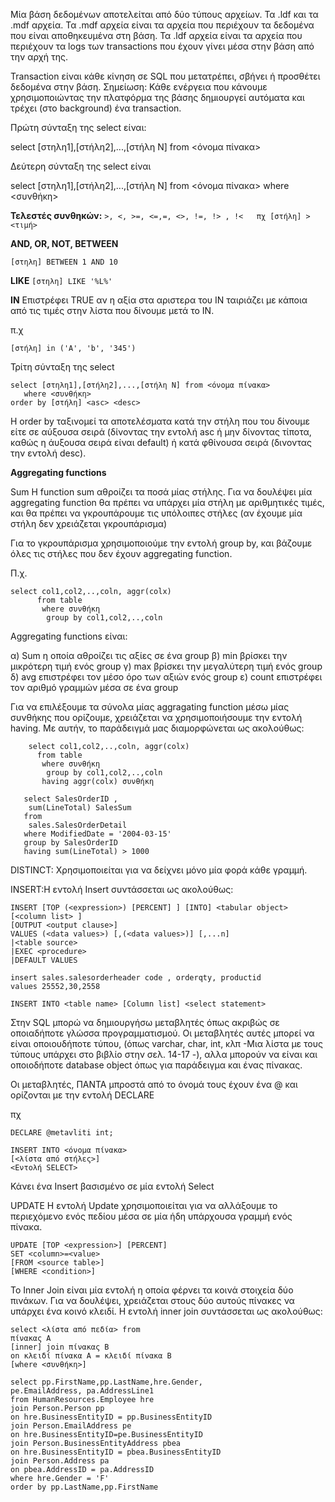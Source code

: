 Μία βάση δεδομένων αποτελείται από δύο τύπους αρχείων.
Τα .ldf και τα .mdf αρχεία.
Τα .mdf αρχεία είναι τα αρχεία που περιέχουν τα δεδομένα που είναι αποθηκευμένα 
στη βάση. 
Τα .ldf αρχεία είναι τα αρχεία που περιέχουν τα logs των transactions που έχουν 
γίνει μέσα στην βάση από την αρχή της.

Transaction είναι κάθε κίνηση σε SQL που μετατρέπει, σβήνει ή προσθέτει δεδομένα
στην βάση. Σημείωση: Κάθε ενέργεια που κάνουμε χρησιμοποιώντας την πλατφόρμα 
της βάσης δημιουργεί αυτόματα και τρέχει (στο background) ένα transaction.

Πρώτη σύνταξη της select είναι:

select [στηλη1],[στήλη2],...,[στήλη Ν] from <όνομα πίνακα>

Δεύτερη σύνταξη της select είναι

select [στηλη1],[στήλη2],...,[στήλη Ν] from <όνομα πίνακα> 
   where <συνθήκη>

**Τελεστές συνθηκών:**
`>, <, >=, <=,=, <>, !=, !> , !<   πχ [στήλη] > <τιμή>`

**AND, OR, NOT, BETWEEN**

`[στηλη] BETWEEN 1 AND 10`

**LIKE**
`[στηλη] LIKE '%L%'`

**IN** 
Επιστρέφει TRUE αν η αξία στα αριστερα του IN ταιριάζει με κάποια από τις τιμές
 στην λίστα που δίνουμε μετά το IN. 

π.χ 

`[στήλη] in ('A', 'b', '345')`

Τρίτη σύνταξη της select

```
select [στηλη1],[στήλη2],...,[στήλη Ν] from <όνομα πίνακα> 
   where <συνθήκη>
order by [στήλη] <asc> <desc>
```
   
H order by ταξινομεί τα αποτελέσματα κατά την στήλη που του δίνουμε είτε 
σε αύξουσα σειρά (δίνοντας την εντολή asc ή μην δίνοντας τίποτα, καθώς η άυξουσα
σειρά είναι default) ή κατά φθίνουσα σειρά (δινοντας την εντολή desc).



**Aggregating functions**

Sum H function sum αθροίζει τα ποσά μίας στήλης. Για να δουλέψει μία 
aggregating function θα πρέπει να υπάρχει μία στήλη με αριθμητικές τιμές,
και θα πρέπει να γκρουπάρουμε τις υπόλοιπες στήλες
(αν έχουμε μία στήλη δεν χρειάζεται γκρουπάρισμα)

Για το γκρουπάρισμα χρησιμοποιούμε την εντολή group by, και βάζουμε όλες τις 
στήλες που δεν έχουν aggregating function.

Π.χ.
```
select col1,col2,..,coln, aggr(colx)
      from table
       where συνθήκη
        group by col1,col2,..,coln
```

Aggregating functions είναι:

α) Sum η οποία αθροίζει τις αξίες σε ένα group
β) min βρίσκει την μικρότερη τιμή ενός group
γ) max βρίσκει την μεγαλύτερη τιμή ενός group
δ) avg επιστρέφει τον μέσο όρο των αξιών ενός group
ε) count επιστρέφει τον αριθμό γραμμών μέσα σε ένα group

Για να επιλέξουμε τα σύνολα μίας aggragating function μέσω μίας συνθήκης 
που ορίζουμε, χρειάζεται να χρησιμοποιήσουμε την εντολή having. Με αυτήν, 
το παράδειγμά μας διαμορφώνεται ως ακολούθως:

```
    select col1,col2,..,coln, aggr(colx)
      from table
       where συνθήκη
        group by col1,col2,..,coln
       having aggr(colx) συνθήκη

   select SalesOrderID , 
    sum(LineTotal) SalesSum
   from 
    sales.SalesOrderDetail
   where ModifiedDate = '2004-03-15'
   group by SalesOrderID
   having sum(LineTotal) > 1000
```

DISTINCT: Χρησιμοποιείται για να δείχνει μόνο μία φορά κάθε γραμμή.

INSERT:Η εντολή Insert συντάσσεται ως ακολούθως:

```
INSERT [TOP (<expression>) [PERCENT] ] [INTO] <tabular object> 
[<column list> ] 
[OUTPUT <output clause>]
VALUES (<data values>) [,(<data values>)] [,...n]
|<table source>
|EXEC <procedure>
|DEFAULT VALUES
```

```
insert sales.salesorderheader code , orderqty, productid
values 25552,30,2558

INSERT INTO <table name> [Column list] <select statement>
```

Στην SQL μπορώ να δημιουργήσω μεταβλητές όπως ακριβώς σε οποιαδήποτε 
γλώσσα προγραμματισμού. Οι μεταβλητές αυτές μπορεί να είναι οποιουδήποτε
τύπου, (όπως varchar, char, int, κλπ -Μια λίστα με τους τύπους υπάρχει στο 
βιβλίο στην σελ. 14-17 -), αλλα μπορούν να είναι και οποιοδήποτε database object
όπως για παράδειγμα και ένας πίνακας.

Οι μεταβλητές, ΠΑΝΤΑ μπροστά από το όνομά τους έχουν ένα @
και ορίζονται με την εντολή DECLARE

πχ

`DECLARE @metavliti int;`

```
INSERT INTO <όνομα πίνακα>
[<λίστα από στήλες>]
<Εντολή SELECT>
```

Κάνει ένα Insert βασισμένο σε μία εντολή Select

UPDATE
Η εντολή Update χρησιμοποιείται για να αλλάξουμε το περιεχόμενο ενός πεδίου μέσα
σε μία ήδη υπάρχουσα γραμμή ενός πίνακα.

```
UPDATE [TOP <expression>] [PERCENT]
SET <column>=<value>
[FROM <source table>]
[WHERE <condition>]
```

Το Inner Join είναι μία εντολή η οποία φέρνει τα κοινά στοιχεία δύο πινάκων. 
Για να δουλέψει, χρειάζεται στους δύο αυτούς πίνακες να υπάρχει ένα κοινό 
κλειδί. Η εντολή inner join συντάσσεται ως ακολούθως:

```
select <λίστα από πεδία> from
πίνακας Α
[inner] join πίνακας Β
on κλειδί πίνακα Α = κλειδί πίνακα Β
[where <συνθήκη>]
```

```
select pp.FirstName,pp.LastName,hre.Gender,
pe.EmailAddress, pa.AddressLine1
from HumanResources.Employee hre
join Person.Person pp
on hre.BusinessEntityID = pp.BusinessEntityID
join Person.EmailAddress pe
on hre.BusinessEntityID=pe.BusinessEntityID
join Person.BusinessEntityAddress pbea
on hre.BusinessEntityID = pbea.BusinessEntityID
join Person.Address pa
on pbea.AddressID = pa.AddressID
where hre.Gender = 'F'
order by pp.LastName,pp.FirstName
```






























